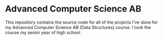 # Advanced Computer Science AB
This repository contains the source code for all of the projects I've done for my Advanced Computer Science AB (Data Structures) course. I took the course my senior year of high school. 

